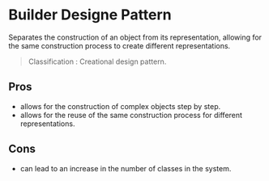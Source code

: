 # Builder Designe Pattern

Separates the construction of an object from its representation, allowing for the same construction process to create
different representations.

> Classification : Creational design pattern.

## Pros

* allows for the construction of complex objects step by step.
* allows for the reuse of the same construction process for different representations.

## Cons

* can lead to an increase in the number of classes in the system.


